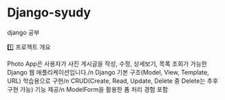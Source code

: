 # Django-syudy
django 공부

1️⃣ 프로젝트 개요

Photo App은 사용자가 사진 게시글을 작성, 수정, 상세보기, 목록 조회가 가능한 Django 웹 애플리케이션입니다./n
Django 기본 구조(Model, View, Template, URL) 학습용으로 구현/n
CRUD(Create, Read, Update, Delete 중 Delete는 추후 구현 가능) 기능 제공/n
ModelForm을 활용한 폼 처리 경험 포함



